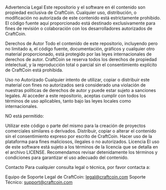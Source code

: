 Advertencia Legal
Este repositorio y el software en él contenido son propiedad exclusiva de CraftCoin. Cualquier uso, distribución, o modificación no autorizada de este contenido está estrictamente prohibido. El código fuente aquí proporcionado está destinado exclusivamente para fines de revisión o colaboración con los desarrolladores autorizados de CraftCoin.

Derechos de Autor
Todo el contenido de este repositorio, incluyendo pero no limitado a, el código fuente, documentación, gráficos y cualquier otro material proporcionado, está protegido por las leyes internacionales de derechos de autor. CraftCoin se reserva todos los derechos de propiedad intelectual, y la reproducción total o parcial sin el consentimiento explícito de CraftCoin está prohibida.

Uso no Autorizado
Cualquier intento de utilizar, copiar o distribuir este material con fines no autorizados será considerado una violación de nuestras políticas de derechos de autor y puede estar sujeto a sanciones legales. Al acceder a este repositorio, aceptas cumplir con todos los términos de uso aplicables, tanto bajo las leyes locales como internacionales.

NO está permitido:

Utilizar este código o parte del mismo para la creación de proyectos comerciales similares o derivados.
Distribuir, copiar o alterar el contenido sin el consentimiento expreso por escrito de CraftCoin.
Hacer uso de la plataforma para fines maliciosos, ilegales o no autorizados.
Licencia
El uso de este software está sujeto a los términos de la licencia que se detalla en el archivo LICENSE. Recomendamos revisar detenidamente los términos y condiciones para garantizar el uso adecuado del contenido.

Contacto
Para cualquier consulta legal o técnica, por favor contacta a:

Equipo de Soporte Legal de CraftCoin: legal@craftcoin.com
Soporte Técnico: support@craftcoin.com

